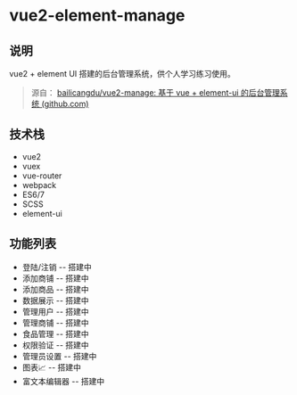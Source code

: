 # vue2-element-manage
## 说明

vue2 + element UI 搭建的后台管理系统，供个人学习练习使用。

> 源自：  [bailicangdu/vue2-manage: 基于 vue + element-ui 的后台管理系统 (github.com)](https://github.com/bailicangdu/vue2-manage) 

## 技术栈

- vue2 
- vuex
- vue-router 
- webpack
- ES6/7
- SCSS 
- element-ui 

## 功能列表

-  登陆/注销 -- 搭建中
-  添加商铺 -- 搭建中
-  添加商品 -- 搭建中
-  数据展示 -- 搭建中
-  管理用户 -- 搭建中
-  管理商铺 -- 搭建中
-  食品管理 -- 搭建中
-  权限验证 -- 搭建中
-  管理员设置 -- 搭建中
-  图表📈 -- 搭建中
-  富文本编辑器 -- 搭建中